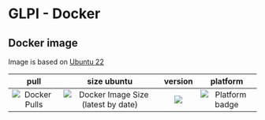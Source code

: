 # GLPI - Docker

## Docker image

Image is based on [Ubuntu 22](https://hub.docker.com/repository/docker/johann8/glpi/general)

| pull | size ubuntu | version | platform |
|:---------------------------------:|:--------------------------------:|:----------------------------------:|:--------------------------------:|
| ![Docker Pulls](https://img.shields.io/docker/pulls/johann8/glpi?style=flat-square) | ![Docker Image Size (latest by date)](https://img.shields.io/docker/image-size/johann8/glpi/10.0.6) | [![](https://img.shields.io/docker/v/johann8/glpi?sort=date)](https://hub.docker.com/r/johann8/glpi/tags "Version badge") | ![](https://img.shields.io/badge/platform-amd64-blue "Platform badge") |

